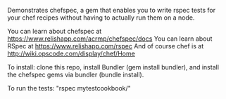 Demonstrates chefspec, a gem that enables you to write rspec tests for your chef recipes without having to actually run them on a node.

You can learn about chefspec at https://www.relishapp.com/acrmp/chefspec/docs
You can learn about RSpec at https://www.relishapp.com/rspec
And of course chef is at http://wiki.opscode.com/display/chef/Home

To install: clone this repo, install Bundler (gem install bundler), and install the chefspec gems via bundler (bundle install).

To run the tests: "rspec mytestcookbook/"

